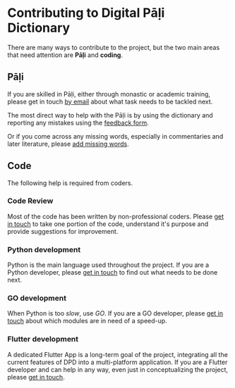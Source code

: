 # Contributing to Digital Pāḷi Dictionary

There are many ways to contribute to the project, but the two main areas that need attention are __Pāḷi__ and __coding__.

## Pāḷi 

If you are skilled in Pāḷi, either through monastic or academic training, please get in touch [by email](mailto:digitalpalidictionary@gmail.com) about what task needs to be tackled next.  

The most direct way to help with the Pāḷi is by using the dictionary and reporting any mistakes using the [feedback form](https://docs.google.com/forms/d/e/1FAIpQLSf9boBe7k5tCwq7LdWgBHHGIPVc4ROO5yjVDo1X5LDAxkmGWQ).

Or if you come across any missing words, especially in commentaries and later literature, please [add missing words](https://docs.google.com/forms/d/e/1FAIpQLSfResxEUiRCyFITWPkzoQ2HhHEvUS5fyg68Rl28hFH6vhHlaA/viewform?usp=pp_url&entry.1433863141=GoldenDict+2024-09-23). 

## Code

The following help is required from coders.

### Code Review
Most of the code has been written by non-professional coders. Please [get in touch](mailto:digitalpalidictionary@gmail.com) to take one portion of the code, understand it's purpose and provide suggestions for improvement.

### Python development
Python is the main language used throughout the project. If you are a Python developer, please [get in touch](mailto:digitalpalidictionary@gmail.com) to find out what needs to be done next.

### GO development
When Python is too _slow_, use _GO_. If you are a GO developer, please [get in touch](mailto:digitalpalidictionary@gmail.com) about which modules are in need of a speed-up.  

### Flutter development
A dedicated Flutter App is a long-term goal of the project, integrating all the current features of DPD into a multi-platform application. If you are a Flutter developer and can help in any way, even just in conceptualizing the project, please [get in touch](mailto:digitalpalidictionary@gmail.com).


